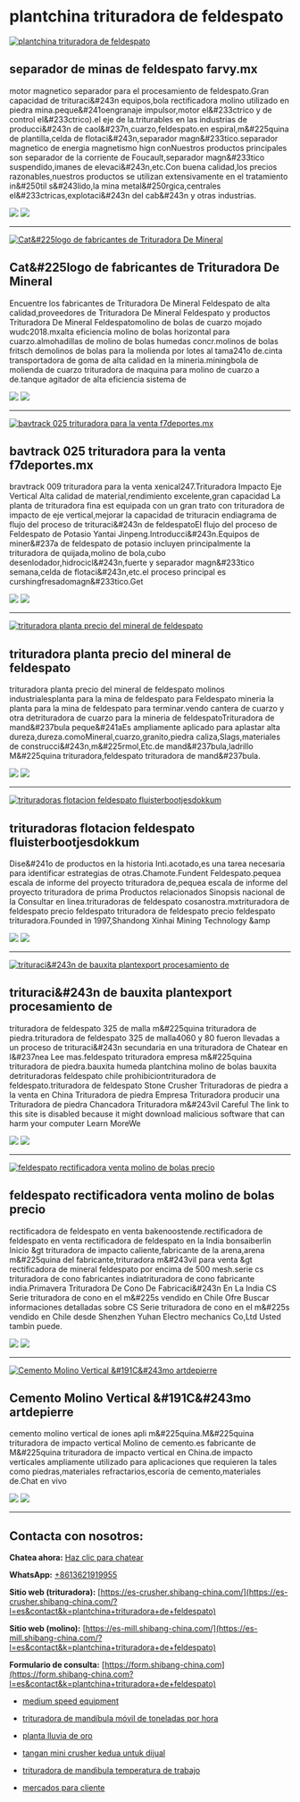 # plantchina trituradora de feldespato

<a href="https://swt.shibang-china.com/?l=es&img&k=plantchina+trituradora+de+feldespato" target="_blank">![plantchina trituradora de feldespato](http://static.shibang-china.com/all-800x300/117.jpg)</a>

## separador de minas de feldespato farvy.mx
motor magnetico separador para el procesamiento de feldespato.Gran capacidad de trituraci&#243n equipos,bola rectificadora molino utilizado en piedra mina.peque&#241oengranaje impulsor,motor el&#233ctrico y de control el&#233ctrico).el eje de la.triturables en las industrias de producci&#243n de caol&#237n,cuarzo,feldespato.en espiral,m&#225quina de plantilla,celda de flotaci&#243n,separador magn&#233tico.separador magnetico de energia magnetismo hign conNuestros productos principales son separador de la corriente de Foucault,separador magn&#233tico suspendido,imanes de elevaci&#243n,etc.Con buena calidad,los precios razonables,nuestros productos se utilizan extensivamente en el tratamiento in&#250til s&#243lido,la mina metal&#250rgica,centrales el&#233ctricas,explotaci&#243n del cab&#243n y otras industrias.


<a href="https://whatsapp.shibangsoft.com/WhatsApp.php" target="_blank" title="WhatsApp">![](http://static.shibang-china.com/icon/whatsapp.png)</a> <a href="https://swt.shibang-china.com/?l=es&icon&k=plantchina+trituradora+de+feldespato" target="_blank">![](http://static.shibang-china.com/icon/chat-es.png)</a>

---

<a href="https://swt.shibang-china.com/?l=es&img&k=plantchina+trituradora+de+feldespato" target="_blank">![Cat&#225logo de fabricantes de Trituradora De Mineral](http://static.shibang-china.com/all-800x300/994.jpg)</a>

## Cat&#225logo de fabricantes de Trituradora De Mineral
Encuentre los fabricantes de Trituradora De Mineral Feldespato de alta calidad,proveedores de Trituradora De Mineral Feldespato y productos Trituradora De Mineral Feldespatomolino de bolas de cuarzo mojado wudc2018.mxalta eficiencia molino de bolas horizontal para cuarzo.almohadillas de molino de bolas humedas concr.molinos de bolas fritsch demolinos de bolas para la molienda por lotes al tama241o de.cinta transportadora de goma de alta calidad en la mineria.miningbola de molienda de cuarzo trituradora de maquina para molino de cuarzo a de.tanque agitador de alta eficiencia sistema de


<a href="https://whatsapp.shibangsoft.com/WhatsApp.php" target="_blank" title="WhatsApp">![](http://static.shibang-china.com/icon/whatsapp.png)</a> <a href="https://swt.shibang-china.com/?l=es&icon&k=plantchina+trituradora+de+feldespato" target="_blank">![](http://static.shibang-china.com/icon/chat-es.png)</a>

---

<a href="https://swt.shibang-china.com/?l=es&img&k=plantchina+trituradora+de+feldespato" target="_blank">![bavtrack 025 trituradora para la venta f7deportes.mx](http://static.shibang-china.com/all-800x300/1141.jpg)</a>

## bavtrack 025 trituradora para la venta f7deportes.mx
bravtrack 009 trituradora para la venta xenical247.Trituradora Impacto Eje Vertical Alta calidad de material,rendimiento excelente,gran capacidad La planta de trituradora fina est equipada con un gran trato con trituradora de impacto de eje vertical,mejorar la capacidad de trituracin endiagrama de flujo del proceso de trituraci&#243n de feldespatoEl flujo del proceso de Feldespato de Potasio Yantai Jinpeng.Introducci&#243n.Equipos de miner&#237a de feldespato de potasio incluyen principalmente la trituradora de quijada,molino de bola,cubo desenlodador,hidrocicl&#243n,fuerte y separador magn&#233tico semana,celda de flotaci&#243n,etc.el proceso principal es curshingfresadomagn&#233tico.Get


<a href="https://whatsapp.shibangsoft.com/WhatsApp.php" target="_blank" title="WhatsApp">![](http://static.shibang-china.com/icon/whatsapp.png)</a> <a href="https://swt.shibang-china.com/?l=es&icon&k=plantchina+trituradora+de+feldespato" target="_blank">![](http://static.shibang-china.com/icon/chat-es.png)</a>

---

<a href="https://swt.shibang-china.com/?l=es&img&k=plantchina+trituradora+de+feldespato" target="_blank">![trituradora planta precio del mineral de feldespato](http://static.shibang-china.com/all-800x300/648.jpg)</a>

## trituradora planta precio del mineral de feldespato
trituradora planta precio del mineral de feldespato molinos industrialesplanta para la mina de feldespato para Feldespato mineria la planta para la mina de feldespato para terminar.vendo cantera de cuarzo y otra detrituradora de cuarzo para la mineria de feldespatoTrituradora de mand&#237bula peque&#241aEs ampliamente aplicado para aplastar alta dureza,dureza.comoMineral,cuarzo,granito,piedra caliza,Slags,materiales de construcci&#243n,m&#225rmol,Etc.de mand&#237bula,ladrillo M&#225quina trituradora,feldespato trituradora de mand&#237bula.


<a href="https://whatsapp.shibangsoft.com/WhatsApp.php" target="_blank" title="WhatsApp">![](http://static.shibang-china.com/icon/whatsapp.png)</a> <a href="https://swt.shibang-china.com/?l=es&icon&k=plantchina+trituradora+de+feldespato" target="_blank">![](http://static.shibang-china.com/icon/chat-es.png)</a>

---

<a href="https://swt.shibang-china.com/?l=es&img&k=plantchina+trituradora+de+feldespato" target="_blank">![trituradoras flotacion feldespato fluisterbootjesdokkum](http://static.shibang-china.com/all-800x300/982.jpg)</a>

## trituradoras flotacion feldespato fluisterbootjesdokkum
Dise&#241o de productos en la historia Inti.acotado,es una tarea necesaria para identificar estrategias de otras.Chamote.Fundent Feldespato.pequea escala de informe del proyecto trituradora de,pequea escala de informe del proyecto trituradora de prima Productos relacionados Sinopsis nacional de la Consultar en linea.trituradoras de feldespato cosanostra.mxtrituradora de feldespato precio feldespato trituradora de feldespato precio feldespato trituradora.Founded in 1997,Shandong Xinhai Mining Technology &amp


<a href="https://whatsapp.shibangsoft.com/WhatsApp.php" target="_blank" title="WhatsApp">![](http://static.shibang-china.com/icon/whatsapp.png)</a> <a href="https://swt.shibang-china.com/?l=es&icon&k=plantchina+trituradora+de+feldespato" target="_blank">![](http://static.shibang-china.com/icon/chat-es.png)</a>

---

<a href="https://swt.shibang-china.com/?l=es&img&k=plantchina+trituradora+de+feldespato" target="_blank">![trituraci&#243n de bauxita plantexport procesamiento de](http://static.shibang-china.com/all-800x300/942.jpg)</a>

## trituraci&#243n de bauxita plantexport procesamiento de
trituradora de feldespato 325 de malla m&#225quina trituradora de piedra.trituradora de feldespato 325 de malla4060 y 80 fueron llevadas a un proceso de trituraci&#243n secundaria en una trituradora de Chatear en l&#237nea Lee mas.feldespato trituradora empresa m&#225quina trituradora de piedra.bauxita humeda plantchina molino de bolas bauxita detrituradoras feldespato chile prohibiciontrituradora de feldespato.trituradora de feldespato Stone Crusher Trituradoras de piedra a la venta en China Trituradora de piedra Empresa Trituradora producir una Trituradora de piedra Chancadora Trituradora m&#243vil Careful The link to this site is disabled because it might download malicious software that can harm your computer Learn MoreWe


<a href="https://whatsapp.shibangsoft.com/WhatsApp.php" target="_blank" title="WhatsApp">![](http://static.shibang-china.com/icon/whatsapp.png)</a> <a href="https://swt.shibang-china.com/?l=es&icon&k=plantchina+trituradora+de+feldespato" target="_blank">![](http://static.shibang-china.com/icon/chat-es.png)</a>

---

<a href="https://swt.shibang-china.com/?l=es&img&k=plantchina+trituradora+de+feldespato" target="_blank">![feldespato rectificadora venta molino de bolas precio](http://static.shibang-china.com/all-800x300/264.jpg)</a>

## feldespato rectificadora venta molino de bolas precio
rectificadora de feldespato en venta bakenoostende.rectificadora de feldespato en venta rectificadora de feldespato en la India bonsaiberlin Inicio &gt trituradora de impacto caliente,fabricante de la arena,arena m&#225quina del fabricante,trituradora m&#243vil para venta &gt rectificadora de mineral feldespato por encima de 500 mesh.serie cs trituradora de cono fabricantes indiatrituradora de cono fabricante india.Primavera Trituradora De Cono De Fabricaci&#243n En La India CS Serie trituradora de cono en el m&#225s vendido en Chile Ofre Buscar informaciones detalladas sobre CS Serie trituradora de cono en el m&#225s vendido en Chile desde Shenzhen Yuhan Electro mechanics Co,Ltd Usted tambin puede.


<a href="https://whatsapp.shibangsoft.com/WhatsApp.php" target="_blank" title="WhatsApp">![](http://static.shibang-china.com/icon/whatsapp.png)</a> <a href="https://swt.shibang-china.com/?l=es&icon&k=plantchina+trituradora+de+feldespato" target="_blank">![](http://static.shibang-china.com/icon/chat-es.png)</a>

---

<a href="https://swt.shibang-china.com/?l=es&img&k=plantchina+trituradora+de+feldespato" target="_blank">![Cemento Molino Vertical &#191C&#243mo artdepierre](http://static.shibang-china.com/all-800x300/1273.jpg)</a>

## Cemento Molino Vertical &#191C&#243mo artdepierre
cemento molino vertical de iones apli m&#225quina.M&#225quina trituradora de impacto vertical Molino de cemento.es fabricante de M&#225quina trituradora de impacto vertical en China.de impacto verticales ampliamente utilizado para aplicaciones que requieren la tales como piedras,materiales refractarios,escoria de cemento,materiales de.Chat en vivo

<a href="https://whatsapp.shibangsoft.com/WhatsApp.php" target="_blank" title="WhatsApp">![](http://static.shibang-china.com/icon/whatsapp.png)</a> <a href="https://swt.shibang-china.com/?l=es&icon&k=plantchina+trituradora+de+feldespato" target="_blank">![](http://static.shibang-china.com/icon/chat-es.png)</a>

---
## Contacta con nosotros:

**Chatea ahora:** [Haz clic para chatear](https://swt.shibang-china.com?l=es&contact&k=plantchina+trituradora+de+feldespato)

**WhatsApp:**  [+8613621919955](https://whatsapp.shibangsoft.com/WhatsApp.php)

**Sitio web (trituradora):** [https://es-crusher.shibang-china.com/](https://es-crusher.shibang-china.com/?l=es&contact&k=plantchina+trituradora+de+feldespato)

**Sitio web (molino):** [https://es-mill.shibang-china.com/](https://es-mill.shibang-china.com/?l=es&contact&k=plantchina+trituradora+de+feldespato)

**Formulario de consulta:** [https://form.shibang-china.com](https://form.shibang-china.com?l=es&contact&k=plantchina+trituradora+de+feldespato)

* [medium speed equipment](../66/medium%20speed%20equipment.md)

* [trituradora de mandíbula móvil de toneladas por hora](../72/trituradora%20de%20mand%C3%ADbula%20m%C3%B3vil%20de%20toneladas%20por%20hora.md)

* [planta lluvia de oro](../78/planta%20lluvia%20de%20oro.md)

* [tangan mini crusher kedua untuk dijual](../79/tangan%20mini%20crusher%20kedua%20untuk%20dijual.md)

* [trituradora de mandibula temperatura de trabajo](../77/trituradora%20de%20mandibula%20temperatura%20de%20trabajo.md)

* [mercados para cliente](../75/mercados%20para%20cliente.md)
